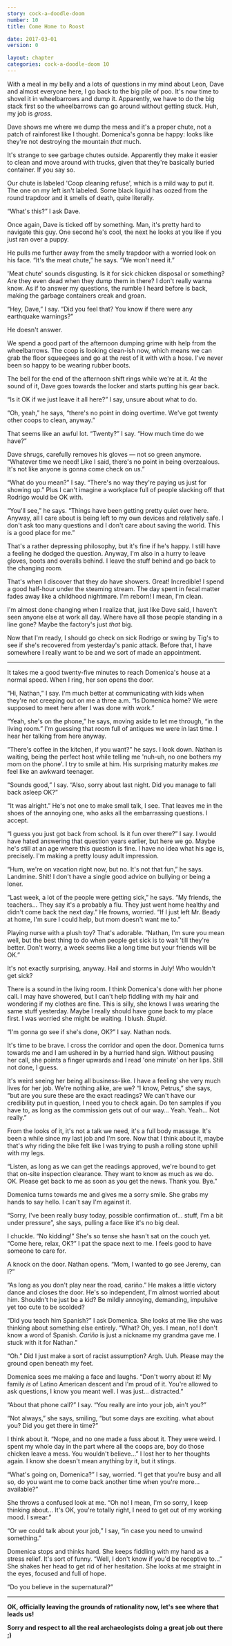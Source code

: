 ```yaml
---
story: cock-a-doodle-doom
number: 10
title: Come Home to Roost

date: 2017-03-01
version: 0

layout: chapter
categories: cock-a-doodle-doom 10
---
```

With a meal in my belly and a lots of questions in my mind about Leon, Dave and almost everyone here, I go back to the big pile of poo. It's now time to shovel it in wheelbarrows and dump it. Apparently, we have to do the big stack first so the wheelbarrows can go around without getting stuck. Huh, my job is *gross*.

Dave shows me where we dump the mess and it's a proper chute, not a patch of rainforest like I thought. Domenica's gonna be happy: looks like they're not destroying the mountain *that* much.

It's strange to see garbage chutes outside. Apparently they make it easier to clean and move around with trucks, given that they're basically buried container. If you say so.

Our chute is labeled 'Coop cleaning refuse', which is a mild way to put it. The one on my left isn't labeled. Some black liquid has oozed from the round trapdoor and it smells of death, quite literally.

“What's this?” I ask Dave.

Once again, Dave is ticked off by something. Man, it's pretty hard to navigate this guy. One second he's cool, the next he looks at you like if you just ran over a puppy.

He pulls me further away from the smelly trapdoor with a worried look on his face. “It's the meat chute,” he says. “We won't need it.”

'Meat chute' sounds disgusting. Is it for sick chicken disposal or something? Are they even dead when they dump them in there? I don't really wanna know. As if to answer my questions, the rumble I heard before is back, making the garbage containers creak and groan.

“Hey, Dave,” I say. “Did you feel that? You know if there were any earthquake warnings?”

He doesn't answer.

We spend a good part of the afternoon dumping grime with help from the wheelbarrows. The coop is looking clean-ish now, which means we can grab the floor squeegees and go at the rest of it with with a hose. I've never been so happy to be wearing rubber boots.

The bell for the end of the afternoon shift rings while we're at it. At the sound of it, Dave goes towards the locker and starts putting his gear back.

“Is it OK if we just leave it all here?” I say, unsure about what to do.

“Oh, yeah,” he says, “there's no point in doing overtime. We've got twenty other coops to clean, anyway.”

That seems like an awful lot. “Twenty?” I say. “How much time do we have?”

Dave shrugs, carefully removes his gloves — not so green anymore. “Whatever time we need! Like I said, there's no point in being overzealous. It's not like anyone is gonna come check on us.”

“What do you mean?” I say. “There's no way they're paying us just for showing up.” Plus I can't imagine a workplace full of people slacking off that Rodrigo would be OK with.

“You'll see,” he says. “Things have been getting pretty quiet over here. Anyway, all I care about is being left to my own devices and relatively safe. I don't ask too many questions and I don't care about saving the world. This is a good place for me.”

That's a rather depressing philosophy, but it's fine if he's happy. I still have a feeling he dodged the question. Anyway, I'm also in a hurry to leave gloves, boots and overalls behind. I leave the stuff behind and go back to the changing room.

That's when I discover that they *do* have showers. Great! Incredible! I spend a good half-hour under the steaming stream. The day spent in fecal matter fades away like a childhood nightmare. I'm reborn! I mean, I'm clean.

I'm almost done changing when I realize that, just like Dave said, I haven't seen anyone else at work all day. Where have all those people standing in a line gone? Maybe the factory's just *that* big.

Now that I'm ready, I should go check on sick Rodrigo or swing by Tig's to see if she's recovered from yesterday's panic attack. Before that, I have somewhere I really want to be and we sort of made an appointment.

***

It takes me a good twenty-five minutes to reach Domenica's house at a normal speed. When I ring, her son opens the door.

“Hi, Nathan,” I say. I'm much better at communicating with kids when they're not creeping out on me a three a.m. “Is Domenica home? We were supposed to meet here after I was done with work.”

“Yeah, she's on the phone,” he says, moving aside to let me through, “in the living room.” I'm guessing that room full of antiques we were in last time. I hear her talking from here anyway.

“There's coffee in the kitchen, if you want?” he says. I look down. Nathan is waiting, being the perfect host while telling me 'nuh-uh, no one bothers my mom on the phone'. I try to smile at him. His surprising maturity makes *me* feel like an awkward teenager.

“Sounds good,” I say. “Also, sorry about last night. Did you manage to fall back asleep OK?”

“It was alright.” He's not one to make small talk, I see. That leaves me in the shoes of the annoying one, who asks all the embarrassing questions. I accept.

“I guess you just got back from school. Is it fun over there?” I say. I would have hated answering that question years earlier, but here we go. Maybe he's still at an age where this question is fine. I have no idea what his age is, precisely. I'm making a pretty lousy adult impression.

“Hum, we're on vacation right now, but no. It's not that fun,” he says. Landmine. Shit! I don't have a single good advice on bullying or being a loner.

“Last week, a lot of the people were getting sick,” he says. “My friends, the teachers… They say it's a probably a flu. They just went home healthy and didn't come back the next day.” He frowns, worried. “If I just left Mr. Beady at home, I'm sure I could help, but mom doesn't want me to.”

Playing nurse with a plush toy? That's adorable. “Nathan, I'm sure you mean well, but the best thing to do when people get sick is to wait 'till they're better. Don't worry, a week seems like a long time but your friends will be OK.”

It's not exactly surprising, anyway. Hail and storms in July! Who wouldn't get sick?

There is a sound in the living room. I think Domenica's done with her phone call. I may have showered, but I can't help fiddling with my hair and wondering if my clothes are fine. This is silly, she knows I was wearing the same stuff yesterday. Maybe I really should have gone back to my place first. I was worried she might be waiting. I blush. *Stupid*.

“I'm gonna go see if she's done, OK?” I say. Nathan nods.

It's time to be brave. I cross the corridor and open the door. Domenica turns towards me and I am ushered in by a hurried hand sign. Without pausing her call, she points a finger upwards and I read 'one minute' on her lips. Still not done, I guess.

It's weird seeing her being all business-like. I have a feeling she very much lives for her job. We're nothing alike, are we? “I know, Petrus,” she says, “but are you sure these are the exact readings? We can't have our credibility put in question, I need you to check again. Do ten samples if you have to, as long as the commission gets out of our way… Yeah. Yeah… Not really.”

From the looks of it, it's not a talk we need, it's a full body massage. It's been a while since my last job and I'm sore. Now that I think about it, maybe that's why riding the bike felt like I was trying to push a rolling stone uphill with my legs.

“Listen, as long as we can get the readings approved, we're bound to get that on-site inspection clearance. They want to know as much as we do. OK. Please get back to me as soon as you get the news. Thank you. Bye.”

Domenica turns towards me and gives me a sorry smile. She grabs my hands to say hello. I can't say I'm against it.

“Sorry, I've been really busy today, possible confirmation of… stuff, I'm a bit under pressure”, she says, pulling a face like it's no big deal.

I chuckle. “No kidding!” She's so tense she hasn't sat on the couch yet. “Come here, relax, OK?” I pat the space next to me. I feels good to have someone to care for.

A knock on the door. Nathan opens. “Mom, I wanted to go see Jeremy, can I?”

“As long as you don't play near the road, cariño.” He makes a little victory dance and closes the door. He's so independent, I'm almost worried about him. Shouldn't he just be a kid? Be mildly annoying, demanding, impulsive yet too cute to be scolded?

“Did you teach him Spanish?” I ask Domenica. She looks at me like she was thinking about something else entirely. “What? Oh, yes. I mean, no! I don't know a word of Spanish. *Cariño* is just a nickname my grandma gave me. I stuck with it for Nathan.”

“Oh.” Did I just make a sort of racist assumption? Argh. Uuh. Please may the ground open beneath my feet.

Domenica sees me making a face and laughs. “Don't worry about it! My family *is* of Latino American descent and I'm proud of it. You're allowed to ask questions, I know you meant well. I was just… distracted.”

“About that phone call?” I say. “You really are into your job, ain't you?”

“Not always,” she says, smiling, “but some days are exciting. what about you? Did you get there in time?”

I think about it. “Nope, and no one made a fuss about it. They were weird. I spent my whole day in the part where all the coops are, boy do those chicken leave a mess. You wouldn't believe…” I lost her to her thoughts again. I know she doesn't mean anything by it, but it stings.

“What's going on, Domenica?” I say, worried. “I get that you're busy and all so, do you want me to come back another time when you're more… available?”

She throws a confused look at me. “Oh no! I mean, I'm so sorry, I keep thinking about… It's OK, you're totally right, I need to get out of my working mood. I swear.”

“Or we could talk about your job,” I say, “in case you need to unwind something.”

Domenica stops and thinks hard. She keeps fiddling with my hand as a stress relief. It's sort of funny. “Well, I don't know if you'd be receptive to…” She shakes her head to get rid of her hesitation. She looks at me straight in the eyes, focused and full of hope.

“Do you believe in the supernatural?”

***

**OK, officially leaving the grounds of rationality now, let's see where that leads us!**

**Sorry and respect to all the real archaeologists doing a great job out there ;)**
